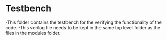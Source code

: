 # Testbench
-This folder contains the testbench for the verifying the functionality of the code.
-This verilog file needs to be kept in the same top level folder as the files in the modules folder.

